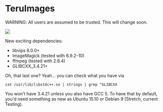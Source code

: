# TeruImages

WARNING: All users are assumed to be trusted. This will change soon.

![](https://teru.sexy/gridfs/media/3813abeb67df38a94a8d29e5a84922a0)

New exciting dependencies:
- libvips 8.0.0+
- ImageMagick (tested with 6.9.2-10)
- ffmpeg (tested with 2.8.4)
- GLIBCXX_3.4.21+

Oh, that last one? Yeah... you can check what you have via
```
cat /usr/lib/libstdc++.so | strings | grep ^GLIBCXX
```
You won't have 3.4.21 unless you also have GCC 5. To have that by default, you'd need something as new as Ubuntu 15.10 or Debian 9 (Stretch, current Testing).
